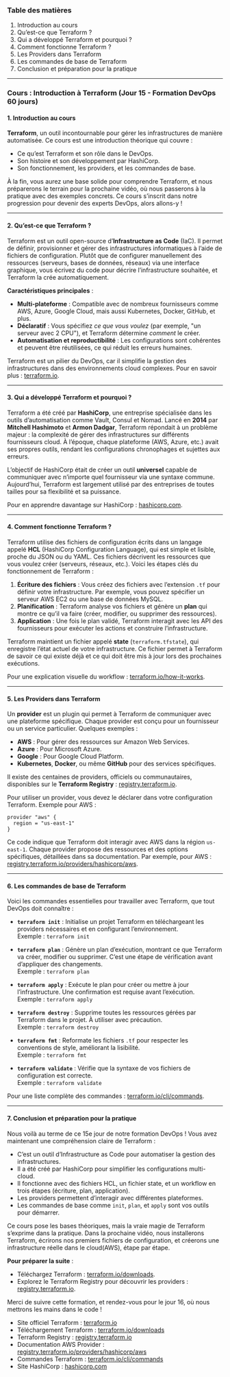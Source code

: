 ### Table des matières
1. Introduction au cours  
2. Qu’est-ce que Terraform ?  
3. Qui a développé Terraform et pourquoi ?  
4. Comment fonctionne Terraform ?  
5. Les Providers dans Terraform  
6. Les commandes de base de Terraform  
7. Conclusion et préparation pour la pratique  

---

### Cours : Introduction à Terraform (Jour 15 - Formation DevOps 60 jours)

#### 1. Introduction au cours
 **Terraform**, un outil incontournable pour gérer les infrastructures de manière automatisée. Ce cours est une introduction théorique qui couvre :  
- Ce qu’est Terraform et son rôle dans le DevOps.  
- Son histoire et son développement par HashiCorp.  
- Son fonctionnement, les providers, et les commandes de base.  

À la fin, vous aurez une base solide pour comprendre Terraform, et nous préparerons le terrain pour la prochaine vidéo, où nous passerons à la pratique avec des exemples concrets. Ce cours s’inscrit dans notre progression pour devenir des experts DevOps, alors allons-y !

---

#### 2. Qu’est-ce que Terraform ?
Terraform est un outil open-source d’**Infrastructure as Code** (IaC). Il permet de définir, provisionner et gérer des infrastructures informatiques à l’aide de fichiers de configuration. Plutôt que de configurer manuellement des ressources (serveurs, bases de données, réseaux) via une interface graphique, vous écrivez du code pour décrire l’infrastructure souhaitée, et Terraform la crée automatiquement.

**Caractéristiques principales** :  
- **Multi-plateforme** : Compatible avec de nombreux fournisseurs comme AWS, Azure, Google Cloud, mais aussi Kubernetes, Docker, GitHub, et plus.  
- **Déclaratif** : Vous spécifiez *ce que vous voulez* (par exemple, "un serveur avec 2 CPU"), et Terraform détermine *comment* le créer.  
- **Automatisation et reproductibilité** : Les configurations sont cohérentes et peuvent être réutilisées, ce qui réduit les erreurs humaines.  

Terraform est un pilier du DevOps, car il simplifie la gestion des infrastructures dans des environnements cloud complexes. Pour en savoir plus : [terraform.io](https://www.terraform.io/).

---

#### 3. Qui a développé Terraform et pourquoi ?
Terraform a été créé par **HashiCorp**, une entreprise spécialisée dans les outils d’automatisation comme Vault, Consul et Nomad. Lancé en **2014** par **Mitchell Hashimoto** et **Armon Dadgar**, Terraform répondait à un problème majeur : la complexité de gérer des infrastructures sur différents fournisseurs cloud. À l’époque, chaque plateforme (AWS, Azure, etc.) avait ses propres outils, rendant les configurations chronophages et sujettes aux erreurs.

L’objectif de HashiCorp était de créer un outil **universel** capable de communiquer avec n’importe quel fournisseur via une syntaxe commune. Aujourd’hui, Terraform est largement utilisé par des entreprises de toutes tailles pour sa flexibilité et sa puissance.

Pour en apprendre davantage sur HashiCorp : [hashicorp.com](https://www.hashicorp.com/).

---

#### 4. Comment fonctionne Terraform ?
Terraform utilise des fichiers de configuration écrits dans un langage appelé **HCL** (HashiCorp Configuration Language), qui est simple et lisible, proche du JSON ou du YAML. Ces fichiers décrivent les ressources que vous voulez créer (serveurs, réseaux, etc.). Voici les étapes clés du fonctionnement de Terraform :

1. **Écriture des fichiers** : Vous créez des fichiers avec l’extension `.tf` pour définir votre infrastructure. Par exemple, vous pouvez spécifier un serveur AWS EC2 ou une base de données MySQL.  
2. **Planification** : Terraform analyse vos fichiers et génère un **plan** qui montre ce qu’il va faire (créer, modifier, ou supprimer des ressources).  
3. **Application** : Une fois le plan validé, Terraform interagit avec les API des fournisseurs pour exécuter les actions et construire l’infrastructure.  

Terraform maintient un fichier appelé **state** (`terraform.tfstate`), qui enregistre l’état actuel de votre infrastructure. Ce fichier permet à Terraform de savoir ce qui existe déjà et ce qui doit être mis à jour lors des prochaines exécutions.  

Pour une explication visuelle du workflow : [terraform.io/how-it-works](https://www.terraform.io/intro/how-it-works).

---

#### 5. Les Providers dans Terraform
Un **provider** est un plugin qui permet à Terraform de communiquer avec une plateforme spécifique. Chaque provider est conçu pour un fournisseur ou un service particulier. Quelques exemples :  
- **AWS** : Pour gérer des ressources sur Amazon Web Services.  
- **Azure** : Pour Microsoft Azure.  
- **Google** : Pour Google Cloud Platform.  
- **Kubernetes**, **Docker**, ou même **GitHub** pour des services spécifiques.  

Il existe des centaines de providers, officiels ou communautaires, disponibles sur le **Terraform Registry** : [registry.terraform.io](https://registry.terraform.io/).  

Pour utiliser un provider, vous devez le déclarer dans votre configuration Terraform. Exemple pour AWS :

```hcl
provider "aws" {
  region = "us-east-1"
}
```

Ce code indique que Terraform doit interagir avec AWS dans la région `us-east-1`. Chaque provider propose des ressources et des options spécifiques, détaillées dans sa documentation. Par exemple, pour AWS : [registry.terraform.io/providers/hashicorp/aws](https://registry.terraform.io/providers/hashicorp/aws/latest/docs).

---

#### 6. Les commandes de base de Terraform
Voici les commandes essentielles pour travailler avec Terraform, que tout DevOps doit connaître :  

- **`terraform init`** : Initialise un projet Terraform en téléchargeant les providers nécessaires et en configurant l’environnement.  
  Exemple : `terraform init`  

- **`terraform plan`** : Génère un plan d’exécution, montrant ce que Terraform va créer, modifier ou supprimer. C’est une étape de vérification avant d’appliquer des changements.  
  Exemple : `terraform plan`  

- **`terraform apply`** : Exécute le plan pour créer ou mettre à jour l’infrastructure. Une confirmation est requise avant l’exécution.  
  Exemple : `terraform apply`  

- **`terraform destroy`** : Supprime toutes les ressources gérées par Terraform dans le projet. À utiliser avec précaution.  
  Exemple : `terraform destroy`  

- **`terraform fmt`** : Reformate les fichiers `.tf` pour respecter les conventions de style, améliorant la lisibilité.  
  Exemple : `terraform fmt`  

- **`terraform validate`** : Vérifie que la syntaxe de vos fichiers de configuration est correcte.  
  Exemple : `terraform validate`  

Pour une liste complète des commandes : [terraform.io/cli/commands](https://www.terraform.io/docs/cli/commands/index.html).

---

#### 7. Conclusion et préparation pour la pratique
Nous voilà au terme de ce 15e jour de notre formation DevOps ! Vous avez maintenant une compréhension claire de Terraform :  
- C’est un outil d’Infrastructure as Code pour automatiser la gestion des infrastructures.  
- Il a été créé par HashiCorp pour simplifier les configurations multi-cloud.  
- Il fonctionne avec des fichiers HCL, un fichier state, et un workflow en trois étapes (écriture, plan, application).  
- Les providers permettent d’interagir avec différentes plateformes.  
- Les commandes de base comme `init`, `plan`, et `apply` sont vos outils pour démarrer.  

Ce cours pose les bases théoriques, mais la vraie magie de Terraform s’exprime dans la pratique. Dans la prochaine vidéo, nous installerons Terraform, écrirons nos premiers fichiers de configuration, et créerons une infrastructure réelle dans le cloud(AWS), étape par étape.  

**Pour préparer la suite** :  
- Téléchargez Terraform : [terraform.io/downloads](https://www.terraform.io/downloads.html).  
- Explorez le Terraform Registry pour découvrir les providers : [registry.terraform.io](https://registry.terraform.io/).  

Merci de suivre cette formation, et rendez-vous pour le jour 16, où nous mettrons les mains dans le code !

 
- Site officiel Terraform : [terraform.io](https://www.terraform.io/)  
- Téléchargement Terraform : [terraform.io/downloads](https://www.terraform.io/downloads.html)  
- Terraform Registry : [registry.terraform.io](https://registry.terraform.io/)  
- Documentation AWS Provider : [registry.terraform.io/providers/hashicorp/aws](https://registry.terraform.io/providers/hashicorp/aws/latest/docs)  
- Commandes Terraform : [terraform.io/cli/commands](https://www.terraform.io/docs/cli/commands/index.html)  
- Site HashiCorp : [hashicorp.com](https://www.hashicorp.com/)  

